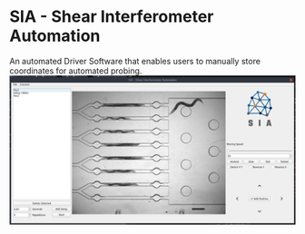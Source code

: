 # SIA - Shear Interferometer Automation
An automated Driver Software that enables users to manually store coordinates for automated probing. 
![Alt text](media/UseCase.png?raw=true "Title")